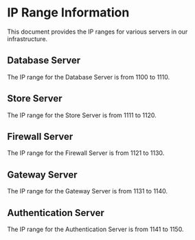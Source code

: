 # IP Range Information

This document provides the IP ranges for various servers in our infrastructure.

## Database Server

The IP range for the Database Server is from 1100 to 1110.

## Store Server

The IP range for the Store Server is from 1111 to 1120.

## Firewall Server

The IP range for the Firewall Server is from 1121 to 1130.

## Gateway Server

The IP range for the Gateway Server is from 1131 to 1140.

## Authentication Server

The IP range for the Authentication Server is from 1141 to 1150.
